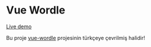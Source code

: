 # Vue Wordle

[Live demo](https://turkish-vue-wordle.netlify.app/)

Bu proje [vue-wordle](https://github.com/yyx990803/vue-wordle) projesinin türkçeye çevrilmiş halidir!
